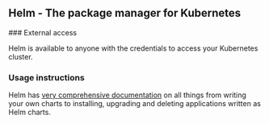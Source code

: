 ## Helm - The package manager for Kubernetes

### External access

Helm is available to anyone with the credentials to access your Kubernetes cluster.

### Usage instructions

Helm has [very comprehensive documentation](https://helm.sh/docs/) on all things from writing your own charts to installing, upgrading and deleting applications written as Helm charts.
